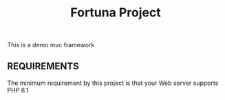 <p align="center">
    <h1 align="center">Fortuna Project</h1>
    <br>
</p>

This is a demo mvc framework


REQUIREMENTS
------------

The minimum requirement by this project is that your Web server supports PHP 8.1



